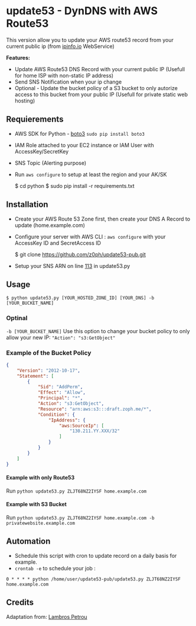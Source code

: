 # update53 - DynDNS with AWS Route53

This version allow you to update your AWS route53 record from your current public ip (from [ipinfo.io](https://ipinfo.io/) WebService)

**Features:**
- Update AWS Route53 DNS Record with your current public IP (Usefull for home ISP with non-static IP address)
- Send SNS Notification when your ip change
- Optional - Update the bucket policy of a S3 bucket to only autorize access to this bucket from your public IP (Usefull for private static web hosting)

## Requierements

- AWS SDK for Python - [boto3](https://github.com/boto/boto3) `sudo pip install boto3`
- IAM Role attached to your EC2 instance or IAM User with AccessKey/SecretKey
- SNS Topic (Alerting purpose)
- Run `aws configure` to setup at least the region and your AK/SK

	$ cd python 
	$ sudo pip install -r requirements.txt

## Installation

- Create your AWS Route 53 Zone first, then create your DNS A Record to update (home.example.com)
- Configure your server with AWS CLI : `aws configure` with your AccessKey ID and SecretAccess ID

	$ git clone https://github.com/z0ph/update53-pub.git

- Setup your SNS ARN on line [113](https://github.com/z0ph/update53-pub/blob/master/python/update53.py#L113) in update53.py

## Usage

	$ python update53.py [YOUR_HOSTED_ZONE_ID] [YOUR_DNS] -b [YOUR_BUCKET_NAME]

### Optinal

`-b [YOUR_BUCKET_NAME]`     Use this option to change your bucket policy to only allow your new IP: `"Action": "s3:GetObject"`


### Example of the Bucket Policy

```json
{
    "Version": "2012-10-17",
    "Statement": [
        {
            "Sid": "AddPerm",
            "Effect": "Allow",
            "Principal": "*",
            "Action": "s3:GetObject",
            "Resource": "arn:aws:s3:::draft.zoph.me/*",
            "Condition": {
                "IpAddress": {
                    "aws:SourceIp": [
                        "130.211.YY.XXX/32"
                    ]
                }
            }
        }
    ]
}

```

#### Example with only Route53

Run `python update53.py ZLJT68NZ2IYSF home.example.com`

#### Example with S3 Bucket 

Run `python update53.py ZLJT68NZ2IYSF home.example.com -b privatewebsite.example.com`

## Automation

- Schedule this script with cron to update record on a daily basis for example.
- `crontab -e` to schedule your job : 

`0 * * * * python /home/user/update53-pub/update53.py ZLJT68NZ2IYSF home.example.com`

## Credits

Adaptation from: [Lambros Petrou](https://www.lambrospetrou.com/articles/aws-update-route53-recordset-diy-load-balancer/)
